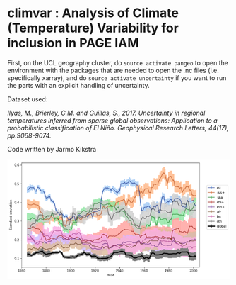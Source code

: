 # climvar : Analysis of Climate (Temperature) Variability for inclusion in PAGE IAM

First, on the UCL geography cluster, do `source activate pangeo` to open the environment with the packages that are needed to open the .nc files (i.e. specifically xarray), and do `source activate uncertainty` if you want to run the parts with an explicit handling of uncertainty. 


Dataset used: 

_Ilyas, M., Brierley, C.M. and Guillas, S., 2017. Uncertainty in regional temperatures inferred from sparse global observations: Application to a probabilistic classification of El Niño. Geophysical Research Letters, 44(17), pp.9068-9074._

Code written by Jarmo Kikstra


![SD of interannual climate variability with uncertainty ranges](fulluncertaintiesInternalVariabilitynew.png)
